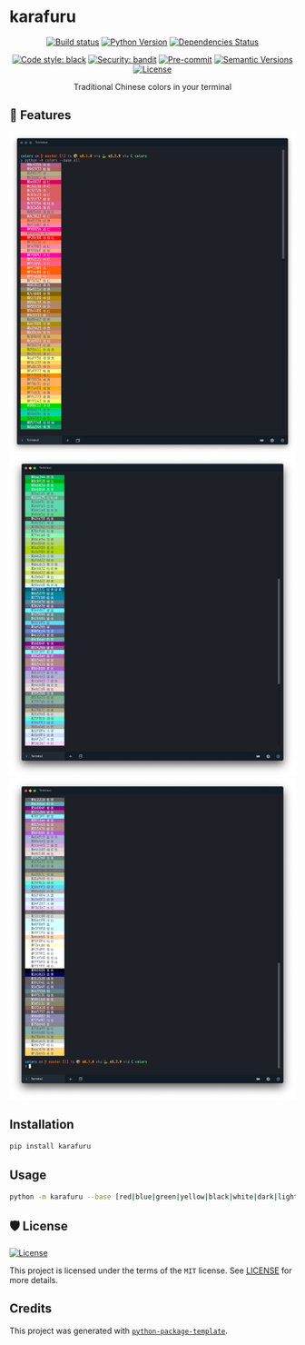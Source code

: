 # karafuru

<div align="center">

[![Build status](https://github.com/ChenghaoMou/karafuru/workflows/build/badge.svg?branch=master&event=push)](https://github.com/ChenghaoMou/karafuru/actions?query=workflow%3Abuild)
[![Python Version](https://img.shields.io/pypi/pyversions/karafuru.svg)](https://pypi.org/project/karafuru/)
[![Dependencies Status](https://img.shields.io/badge/dependencies-up%20to%20date-brightgreen.svg)](https://github.com/ChenghaoMou/karafuru/pulls?utf8=%E2%9C%93&q=is%3Apr%20author%3Aapp%2Fdependabot)

[![Code style: black](https://img.shields.io/badge/code%20style-black-000000.svg)](https://github.com/psf/black)
[![Security: bandit](https://img.shields.io/badge/security-bandit-green.svg)](https://github.com/PyCQA/bandit)
[![Pre-commit](https://img.shields.io/badge/pre--commit-enabled-brightgreen?logo=pre-commit&logoColor=white)](https://github.com/ChenghaoMou/karafuru/blob/master/.pre-commit-config.yaml)
[![Semantic Versions](https://img.shields.io/badge/%F0%9F%9A%80-semantic%20versions-informational.svg)](https://github.com/ChenghaoMou/karafuru/releases)
[![License](https://img.shields.io/github/license/ChenghaoMou/karafuru)](https://github.com/ChenghaoMou/karafuru/blob/master/LICENSE)

Traditional Chinese colors in your terminal
</div>

## 🚀 Features

<center>
<img src="https://raw.githubusercontent.com/ChenghaoMou/karafuru/master/colors1.png?token=AHUICOOUND5BUYWKXA3RQGS7P2LG2">
<img src="https://raw.githubusercontent.com/ChenghaoMou/karafuru/master/colors2.png?token=AHUICOJGAJTXPA6PNEMIFCC7P2LH6">
<img src="https://raw.githubusercontent.com/ChenghaoMou/karafuru/master/colors3.png?token=AHUICON627KEZ6LKE3T7WXS7P2LI6">
</center>

## Installation

```bash
pip install karafuru
```

## Usage

```bash
python -m karafuru --base [red|blue|green|yellow|black|white|dark|light|metal|all]
```

## 🛡 License

[![License](https://img.shields.io/github/license/ChenghaoMou/karafuru)](https://github.com/ChenghaoMou/karafuru/blob/master/LICENSE)

This project is licensed under the terms of the `MIT` license. See [LICENSE](https://github.com/ChenghaoMou/karafuru/blob/master/LICENSE) for more details.


## Credits

This project was generated with [`python-package-template`](https://github.com/TezRomacH/python-package-template).
